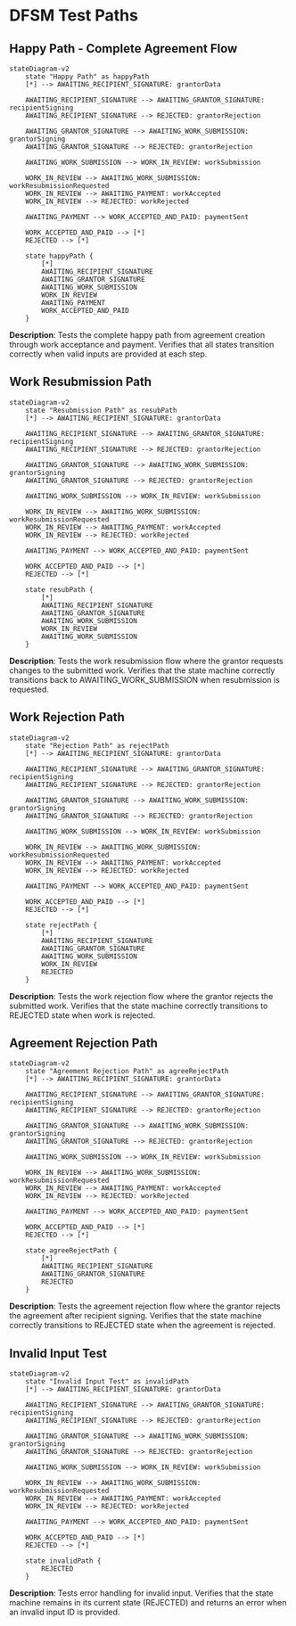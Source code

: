 # DFSM Test Paths

## Happy Path - Complete Agreement Flow
```mermaid
stateDiagram-v2
    state "Happy Path" as happyPath
    [*] --> AWAITING_RECIPIENT_SIGNATURE: grantorData
    
    AWAITING_RECIPIENT_SIGNATURE --> AWAITING_GRANTOR_SIGNATURE: recipientSigning
    AWAITING_RECIPIENT_SIGNATURE --> REJECTED: grantorRejection
    
    AWAITING_GRANTOR_SIGNATURE --> AWAITING_WORK_SUBMISSION: grantorSigning
    AWAITING_GRANTOR_SIGNATURE --> REJECTED: grantorRejection
    
    AWAITING_WORK_SUBMISSION --> WORK_IN_REVIEW: workSubmission
    
    WORK_IN_REVIEW --> AWAITING_WORK_SUBMISSION: workResubmissionRequested
    WORK_IN_REVIEW --> AWAITING_PAYMENT: workAccepted
    WORK_IN_REVIEW --> REJECTED: workRejected
    
    AWAITING_PAYMENT --> WORK_ACCEPTED_AND_PAID: paymentSent
    
    WORK_ACCEPTED_AND_PAID --> [*]
    REJECTED --> [*]

    state happyPath {
        [*]
        AWAITING_RECIPIENT_SIGNATURE
        AWAITING_GRANTOR_SIGNATURE
        AWAITING_WORK_SUBMISSION
        WORK_IN_REVIEW
        AWAITING_PAYMENT
        WORK_ACCEPTED_AND_PAID
    }
```

**Description**: Tests the complete happy path from agreement creation through work acceptance and payment. Verifies that all states transition correctly when valid inputs are provided at each step.

## Work Resubmission Path
```mermaid
stateDiagram-v2
    state "Resubmission Path" as resubPath
    [*] --> AWAITING_RECIPIENT_SIGNATURE: grantorData
    
    AWAITING_RECIPIENT_SIGNATURE --> AWAITING_GRANTOR_SIGNATURE: recipientSigning
    AWAITING_RECIPIENT_SIGNATURE --> REJECTED: grantorRejection
    
    AWAITING_GRANTOR_SIGNATURE --> AWAITING_WORK_SUBMISSION: grantorSigning
    AWAITING_GRANTOR_SIGNATURE --> REJECTED: grantorRejection
    
    AWAITING_WORK_SUBMISSION --> WORK_IN_REVIEW: workSubmission
    
    WORK_IN_REVIEW --> AWAITING_WORK_SUBMISSION: workResubmissionRequested
    WORK_IN_REVIEW --> AWAITING_PAYMENT: workAccepted
    WORK_IN_REVIEW --> REJECTED: workRejected
    
    AWAITING_PAYMENT --> WORK_ACCEPTED_AND_PAID: paymentSent
    
    WORK_ACCEPTED_AND_PAID --> [*]
    REJECTED --> [*]

    state resubPath {
        [*]
        AWAITING_RECIPIENT_SIGNATURE
        AWAITING_GRANTOR_SIGNATURE
        AWAITING_WORK_SUBMISSION
        WORK_IN_REVIEW
        AWAITING_WORK_SUBMISSION
    }
```

**Description**: Tests the work resubmission flow where the grantor requests changes to the submitted work. Verifies that the state machine correctly transitions back to AWAITING_WORK_SUBMISSION when resubmission is requested.

## Work Rejection Path
```mermaid
stateDiagram-v2
    state "Rejection Path" as rejectPath
    [*] --> AWAITING_RECIPIENT_SIGNATURE: grantorData
    
    AWAITING_RECIPIENT_SIGNATURE --> AWAITING_GRANTOR_SIGNATURE: recipientSigning
    AWAITING_RECIPIENT_SIGNATURE --> REJECTED: grantorRejection
    
    AWAITING_GRANTOR_SIGNATURE --> AWAITING_WORK_SUBMISSION: grantorSigning
    AWAITING_GRANTOR_SIGNATURE --> REJECTED: grantorRejection
    
    AWAITING_WORK_SUBMISSION --> WORK_IN_REVIEW: workSubmission
    
    WORK_IN_REVIEW --> AWAITING_WORK_SUBMISSION: workResubmissionRequested
    WORK_IN_REVIEW --> AWAITING_PAYMENT: workAccepted
    WORK_IN_REVIEW --> REJECTED: workRejected
    
    AWAITING_PAYMENT --> WORK_ACCEPTED_AND_PAID: paymentSent
    
    WORK_ACCEPTED_AND_PAID --> [*]
    REJECTED --> [*]

    state rejectPath {
        [*]
        AWAITING_RECIPIENT_SIGNATURE
        AWAITING_GRANTOR_SIGNATURE
        AWAITING_WORK_SUBMISSION
        WORK_IN_REVIEW
        REJECTED
    }
```

**Description**: Tests the work rejection flow where the grantor rejects the submitted work. Verifies that the state machine correctly transitions to REJECTED state when work is rejected.

## Agreement Rejection Path
```mermaid
stateDiagram-v2
    state "Agreement Rejection Path" as agreeRejectPath
    [*] --> AWAITING_RECIPIENT_SIGNATURE: grantorData
    
    AWAITING_RECIPIENT_SIGNATURE --> AWAITING_GRANTOR_SIGNATURE: recipientSigning
    AWAITING_RECIPIENT_SIGNATURE --> REJECTED: grantorRejection
    
    AWAITING_GRANTOR_SIGNATURE --> AWAITING_WORK_SUBMISSION: grantorSigning
    AWAITING_GRANTOR_SIGNATURE --> REJECTED: grantorRejection
    
    AWAITING_WORK_SUBMISSION --> WORK_IN_REVIEW: workSubmission
    
    WORK_IN_REVIEW --> AWAITING_WORK_SUBMISSION: workResubmissionRequested
    WORK_IN_REVIEW --> AWAITING_PAYMENT: workAccepted
    WORK_IN_REVIEW --> REJECTED: workRejected
    
    AWAITING_PAYMENT --> WORK_ACCEPTED_AND_PAID: paymentSent
    
    WORK_ACCEPTED_AND_PAID --> [*]
    REJECTED --> [*]

    state agreeRejectPath {
        [*]
        AWAITING_RECIPIENT_SIGNATURE
        AWAITING_GRANTOR_SIGNATURE
        REJECTED
    }
```

**Description**: Tests the agreement rejection flow where the grantor rejects the agreement after recipient signing. Verifies that the state machine correctly transitions to REJECTED state when the agreement is rejected.

## Invalid Input Test
```mermaid
stateDiagram-v2
    state "Invalid Input Test" as invalidPath
    [*] --> AWAITING_RECIPIENT_SIGNATURE: grantorData
    
    AWAITING_RECIPIENT_SIGNATURE --> AWAITING_GRANTOR_SIGNATURE: recipientSigning
    AWAITING_RECIPIENT_SIGNATURE --> REJECTED: grantorRejection
    
    AWAITING_GRANTOR_SIGNATURE --> AWAITING_WORK_SUBMISSION: grantorSigning
    AWAITING_GRANTOR_SIGNATURE --> REJECTED: grantorRejection
    
    AWAITING_WORK_SUBMISSION --> WORK_IN_REVIEW: workSubmission
    
    WORK_IN_REVIEW --> AWAITING_WORK_SUBMISSION: workResubmissionRequested
    WORK_IN_REVIEW --> AWAITING_PAYMENT: workAccepted
    WORK_IN_REVIEW --> REJECTED: workRejected
    
    AWAITING_PAYMENT --> WORK_ACCEPTED_AND_PAID: paymentSent
    
    WORK_ACCEPTED_AND_PAID --> [*]
    REJECTED --> [*]

    state invalidPath {
        REJECTED
    }
```

**Description**: Tests error handling for invalid input. Verifies that the state machine remains in its current state (REJECTED) and returns an error when an invalid input ID is provided. 